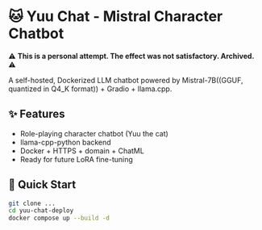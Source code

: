 # 🐱 Yuu Chat - Mistral Character Chatbot

⚠️ **This is a personal attempt. The effect was not satisfactory. Archived.** ⚠️

A self-hosted, Dockerized LLM chatbot powered by Mistral-7B((GGUF, quantized in Q4_K format)) + Gradio + llama.cpp.

## ✨ Features
- Role-playing character chatbot (Yuu the cat)
- llama-cpp-python backend
- Docker + HTTPS + domain + ChatML
- Ready for future LoRA fine-tuning

## 🚀 Quick Start

```bash
git clone ...
cd yuu-chat-deploy
docker compose up --build -d
